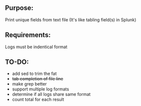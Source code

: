 ## Purpose:
  Print unique fields from text file (It's like tabling field(s) in Splunk)

## Requirements: 
  Logs must be indentical format

## TO-DO:
- add sed to trim the fat
- ~~tab completion of file line~~
- make grep better
- support multiple log formats
- determine if all logs share same format
- count total for each result 
 
